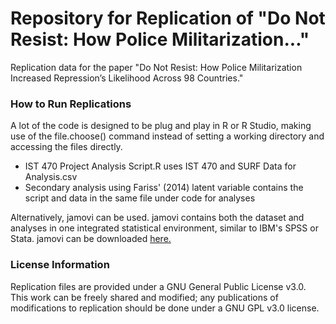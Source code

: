 # Repository for Replication of "Do Not Resist: How Police Militarization..."
Replication data for the paper "Do Not Resist: How Police Militarization Increased Repression’s Likelihood Across 98 Countries."

### How to Run Replications
A lot of the code is designed to be plug and play in R or R Studio, making use of the file.choose() command instead of setting a working directory and accessing the files directly.
- IST 470 Project Analysis Script.R uses IST 470 and SURF Data for Analysis.csv
- Secondary analysis using Fariss' (2014) latent variable contains the script and data in the same file under code for analyses

Alternatively, jamovi can be used. jamovi contains both the dataset and analyses in one integrated statistical environment, similar to IBM's SPSS or Stata. jamovi can be downloaded <a href="https://www.jamovi.org">here.</a>
### License Information
Replication files are provided under a GNU General Public License v3.0. This work can be freely shared and modified; any publications of modifications to replication should be done under a GNU GPL v3.0 license.

